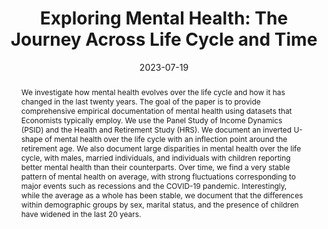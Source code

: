 ---
title: 'Exploring Mental Health: The Journey Across Life Cycle and Time'
date: 2023-07-19
authors:
  - admin
  - Diego Ascarza-Mendoza
  - Walter Ruelas Huanca
categories:
  - Work in progress

summary: In this project, we provide empirical documentation of how mental health evolves over the life cycle and how it has changed in the last twenty years...
abstract: We investigate how mental health evolves over the life cycle and how it has changed in the last twenty years. The goal of the paper is to provide comprehensive empirical documentation of mental health using datasets that Economists typically employ. We use the Panel Study of Income Dynamics (PSID) and the Health and Retirement Study (HRS). We document an inverted U-shape of mental health over the life cycle with an inflection point around the retirement age. We also document large disparities in mental health over the life cycle, with males, married individuals, and individuals with children reporting better mental health than their counterparts. Over time, we find a very stable pattern of mental health on average, with strong fluctuations corresponding to major events such as recessions and the COVID-19 pandemic. Interestingly, while the average as a whole has been stable, we document that the differences within demographic groups by sex, marital status, and the presence of children have widened in the last 20 years. 
---